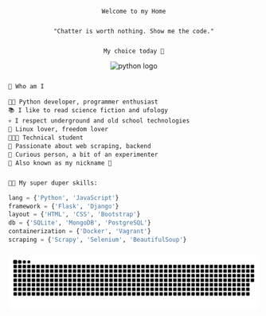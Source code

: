 <p  align="center">
    <code> Welcome to my Home </code>
</p>   

###

<p align="center">
    <code>"Chatter is worth nothing. Show me the code."</code>
</p>

###

<p align="center">
    <code>My choice today 🐍</code>
</p>

<div align="center">
  <img src="https://cdn.jsdelivr.net/gh/devicons/devicon/icons/python/python-original.svg" height="40" width="40" alt="python logo"  />
</div>

###

<p align="left">
    <code>🐤 Who am I</code>
</p>

<p align="left">
        <code>👩‍💻 Python developer, programmer enthusiast</code><br>
        <code>📚 I like to read science fiction and ufology</code><br>
        <code>💀 I respect underground and old school technologies</code><br>
        <code>🐧 Linux lover, freedom lover</code><br>
        <code>👨🏼‍🎓 Technical student</code><br>
        <code>🤖 Passionate about web scraping, backend</code><br>
        <code>🧪 Curious person, a bit of an experimenter</code><br>
        <code>🔖 Also known as my nickname 🐢</code><br>
</p>


###

<p align="left">
 <code>🤹🏻 My super duper skills:</code>
<p>

```python
lang = {'Python', 'JavaScript'}
framework = {'Flask', 'Django'}
layout = {'HTML', 'CSS', 'Bootstrap'}
db = {'SQLite', 'MongoDB', 'PostgreSQL'}
containerization = {'Docker', 'Vagrant'}
scraping = {'Scrapy', 'Selenium', 'BeautifulSoup'}
```

###

[//]: # (![Snake animation]&#40;https://github.com/blackbirdcoder/blackbirdcoder/blob/output/snake.svg&#41;)
<img src="https://github.com/blackbirdcoder/blackbirdcoder/blob/output/snake.svg" alt="Snake animation" />

###

